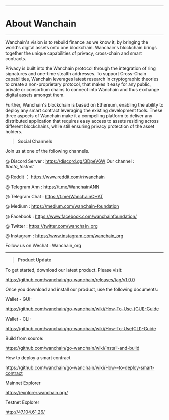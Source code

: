 
---
# About Wanchain

---
Wanchain's vision is to rebuild finance as we know it, by bringing the world's digital assets onto one blockchain. Wanchain's blockchain brings together the unique capabilities of privacy, cross-chain and smart contracts.

Privacy is built into the Wanchain protocol through the integration of ring signatures and one-time stealth addresses. To support Cross-Chain capabilities, Wanchain leverages latest research in cryptographic theories to create a non-proprietary protocol, that makes it easy for any public, private or consortium chains to connect into Wanchain and thus exchange digital assets amongst them. 

Further, Wanchain's blockchain is based on Ethereum, enabling the ability to deploy any smart contract leveraging the existing development tools. These three aspects of Wanchain make it a compelling platform to deliver any distributed application that requires easy access to assets residing across different blockchains, while still ensuring privacy protection of the asset holders.



>**Social Channels**
 
 Join us at one of the following channels. 

@ Discord Server : https://discord.gg/3DpeV6W   Our channel : *#beta_testnet*

@ Reddit ： https://www.reddit.com/r/wanchain

@ Telegram Ann : https://t.me/WanchainANN

@ Telegram Chat : https://t.me/WanchainCHAT

@ Medium : https://medium.com/wanchain-foundation

@ Facebook : https://www.facebook.com/wanchainfoundation/

@ Twitter : https://twitter.com/wanchain_org

@ Instagram : https://www.instagram.com/wanchain_org

Follow us on Wechat : Wanchain_org


----------

>**Product Update**

To get started, download our latest product. Please visit: 

https://github.com/wanchain/go-wanchain/releases/tag/v1.0.0

Once you download and install our product, use the following documents:

Wallet - GUI:

https://github.com/wanchain/go-wanchain/wiki/How-To-Use-(GUI)-Guide

Wallet - CLI:

https://github.com/wanchain/go-wanchain/wiki/How-To-Use(CLI)-Guide

Build from source: 

https://github.com/wanchain/go-wanchain/wiki/Install-and-build

How to deploy a smart contract 

https://github.com/wanchain/go-wanchain/wiki/How--to-deploy-smart-contract

Mainnet Explorer 

https://explorer.wanchain.org/

Testnet Explorer

http://47.104.61.26/

<br>
<br>


